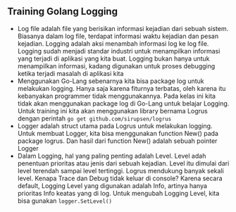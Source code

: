 ## Training Golang Logging

- Log file adalah file yang berisikan informasi kejadian dari sebuah sistem. Biasanya dalam log file, terdapat informasi waktu kejadian dan pesan kejadian. Logging adalah aksi menambah informasi log ke log file. Logging sudah menjadi standar industri untuk menampilkan informasi yang terjadi di aplikasi yang kita buat. Logging bukan hanya untuk menampilkan informasi, kadang digunakan untuk proses debugging ketika terjadi masalah di aplikasi kita
- Menggunakan Go-Lang sebenarnya kita bisa package log untuk melakukan logging. Hanya saja karena fiturnya terbatas, oleh karena itu kebanyakan programmer tidak menggunakannya. Pada kelas ini kita tidak akan menggunakan package log di Go-Lang untuk belajar Logging. Untuk training ini kita akan menggunakan library bernama Logrus dengan perintah `go get github.com/sirupsen/logrus`
- Logger adalah struct utama pada Logrus untuk melakukan logging. Untuk membuat Logger, kita bisa menggunakan function New() pada package logrus. Dan hasil dari function New() adalah sebuah pointer Logger
- Dalam Logging, hal yang paling penting adalah Level. Level adah penentuan prioritas atau jenis dari sebuah kejadian. Level itu dimulai dari level terendah sampai level tertinggi. Logrus mendukung banyak sekali level. Kenapa Trace dan Debug tidak keluar di console? Karena secara default, Logging Level yang digunakan adalah Info, artinya hanya prioritas Info keatas yang di log. Untuk mengubah Logging Level, kita bisa gunakan `logger.SetLevel()`